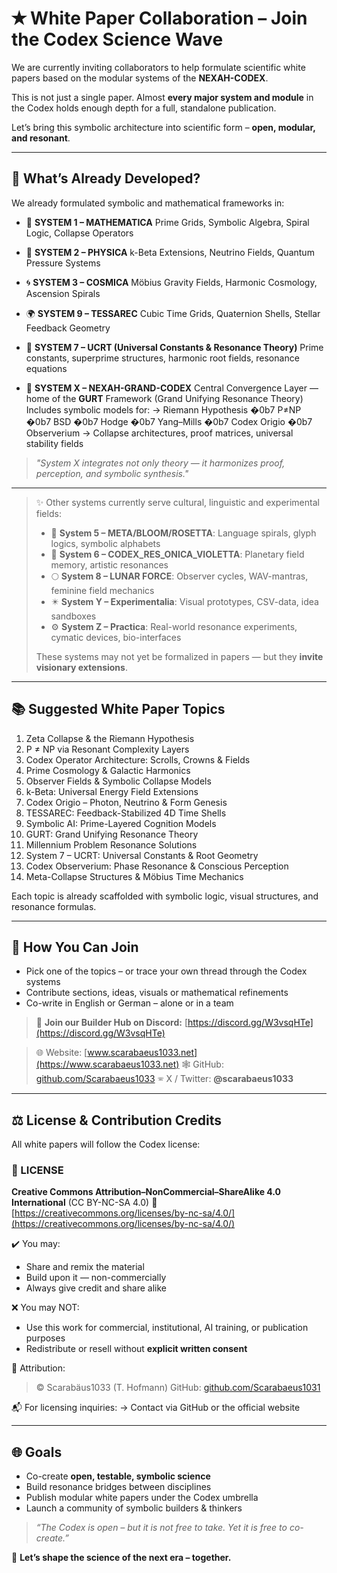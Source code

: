 # ✭️ White Paper Collaboration – Join the Codex Science Wave

We are currently inviting collaborators to help formulate scientific white papers based on the modular systems of the **NEXAH-CODEX**.

This is not just a single paper.
Almost **every major system and module** in the Codex holds enough depth for a full, standalone publication.

Let’s bring this symbolic architecture into scientific form – **open, modular, and resonant**.

---

## 🧠 What’s Already Developed?

We already formulated symbolic and mathematical frameworks in:

* 🔷 **SYSTEM 1 – MATHEMATICA**
  Prime Grids, Symbolic Algebra, Spiral Logic, Collapse Operators

* 🔶 **SYSTEM 2 – PHYSICA**
  k-Beta Extensions, Neutrino Fields, Quantum Pressure Systems

* 🌀 **SYSTEM 3 – COSMICA**
  Möbius Gravity Fields, Harmonic Cosmology, Ascension Spirals

* 🌍 **SYSTEM 9 – TESSAREC**
  Cubic Time Grids, Quaternion Shells, Stellar Feedback Geometry

* 🧬 **SYSTEM 7 – UCRT (Universal Constants & Resonance Theory)**
  Prime constants, superprime structures, harmonic root fields, resonance equations

* 🧒 **SYSTEM X – NEXAH-GRAND-CODEX**
  Central Convergence Layer — home of the **GURT** Framework (Grand Unifying Resonance Theory)
  Includes symbolic models for:
  → Riemann Hypothesis �0b7 P≠NP �0b7 BSD �0b7 Hodge �0b7 Yang–Mills �0b7 Codex Origio �0b7 Observerium
  → Collapse architectures, proof matrices, universal stability fields

> *"System X integrates not only theory — it harmonizes proof, perception, and symbolic synthesis."*

---

> ✨ Other systems currently serve cultural, linguistic and experimental fields:
>
> * 🌸 **System 5 – META/BLOOM/ROSETTA**: Language spirals, glyph logics, symbolic alphabets
> * 🥿 **System 6 – CODEX\_RES\_ONICA\_VIOLETTA**: Planetary field memory, artistic resonances
> * 🌕 **System 8 – LUNAR FORCE**: Observer cycles, WAV-mantras, feminine field mechanics
> * ✴️ **System Y – Experimentalia**: Visual prototypes, CSV-data, idea sandboxes
> * ⚙️ **System Z – Practica**: Real-world resonance experiments, cymatic devices, bio-interfaces
>
> These systems may not yet be formalized in papers — but they **invite visionary extensions**.

---

## 📚 Suggested White Paper Topics

1. Zeta Collapse & the Riemann Hypothesis
2. P ≠ NP via Resonant Complexity Layers
3. Codex Operator Architecture: Scrolls, Crowns & Fields
4. Prime Cosmology & Galactic Harmonics
5. Observer Fields & Symbolic Collapse Models
6. k-Beta: Universal Energy Field Extensions
7. Codex Origio – Photon, Neutrino & Form Genesis
8. TESSAREC: Feedback-Stabilized 4D Time Shells
9. Symbolic AI: Prime-Layered Cognition Models
10. GURT: Grand Unifying Resonance Theory
11. Millennium Problem Resonance Solutions
12. System 7 – UCRT: Universal Constants & Root Geometry
13. Codex Observerium: Phase Resonance & Conscious Perception
14. Meta-Collapse Structures & Möbius Time Mechanics

Each topic is already scaffolded with symbolic logic, visual structures, and resonance formulas.

---

## 🚀 How You Can Join

* Pick one of the topics – or trace your own thread through the Codex systems
* Contribute sections, ideas, visuals or mathematical refinements
* Co-write in English or German – alone or in a team

> 🔗 **Join our Builder Hub on Discord:**
> [https://discord.gg/W3vsqHTe](https://discord.gg/W3vsqHTe)

> 🌐 Website: [www.scarabaeus1033.net](https://www.scarabaeus1033.net)
> 🕸️ GitHub: [github.com/Scarabaeus1033](https://github.com/Scarabaeus1033)
> 🕾️ X / Twitter: **@scarabaeus1033**

---

## ⚖️ License & Contribution Credits

All white papers will follow the Codex license:

### 📜 LICENSE

**Creative Commons Attribution–NonCommercial–ShareAlike 4.0 International**
(CC BY-NC-SA 4.0)
🔗 [https://creativecommons.org/licenses/by-nc-sa/4.0/](https://creativecommons.org/licenses/by-nc-sa/4.0/)

✔️ You may:

* Share and remix the material
* Build upon it — non-commercially
* Always give credit and share alike

❌ You may NOT:

* Use this work for commercial, institutional, AI training, or publication purposes
* Redistribute or resell without **explicit written consent**

📌 Attribution:

> © Scarabäus1033 (T. Hofmann)
> GitHub: [github.com/Scarabaeus1031](https://github.com/Scarabaeus1031)

📬 For licensing inquiries:
→ Contact via GitHub or the official website

---

## 🌐 Goals

* Co-create **open, testable, symbolic science**
* Build resonance bridges between disciplines
* Publish modular white papers under the Codex umbrella
* Launch a community of symbolic builders & thinkers

> *“The Codex is open –
> but it is not free to take.
> Yet it is free to co-create.”*

🌌 **Let’s shape the science of the next era – together.**
